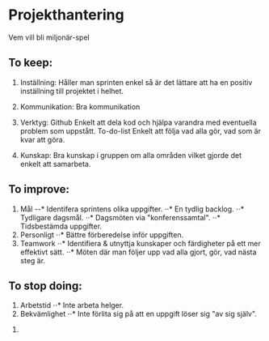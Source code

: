 # Projekthantering
Vem vill bli miljonär-spel

<!-- 
**********************
Retrospektive meeting. 
**********************
-->

## To keep:
1. Inställning:
    Håller man sprinten enkel så är det lättare att ha en positiv inställning till projektet i helhet.

2. Kommunikation:
    Bra kommunikation 
3. Verktyg:
    Github
        Enkelt att dela kod och hjälpa varandra med eventuella problem som uppstått.
    To-do-list
        Enkelt att följa vad alla gör, vad som är kvar att göra.
4. Kunskap:
    Bra kunskap i gruppen om alla områden vilket gjorde det enkelt att samarbeta.


## To improve: 
1. Mål
--* Identifera sprintens olika uppgifter.
⋅⋅* En tydlig backlog.
⋅⋅* Tydligare dagsmål.
⋅⋅* Dagsmöten via "konferenssamtal".
⋅⋅* Tidsbestämda uppgifter.
2. Personligt
⋅⋅* Bättre förberedelse inför uppgiften.
3. Teamwork
⋅⋅* Identifiera & utnyttja kunskaper och färdigheter på ett mer effektivt sätt.
⋅⋅* Möten där man följer upp vad alla gjort, gör, vad nästa steg är.

## To stop doing:
1. Arbetstid
⋅⋅* Inte arbeta helger.
2. Bekvämlighet
⋅⋅* Inte förlita sig på att en uppgift löser sig "av sig själv".


<!-- 
**********************
CHANGELOG
**********************
 -->

 <!-- 
**********************
FUTURE IMPROVEMENTS
**********************
 -->

 1. 